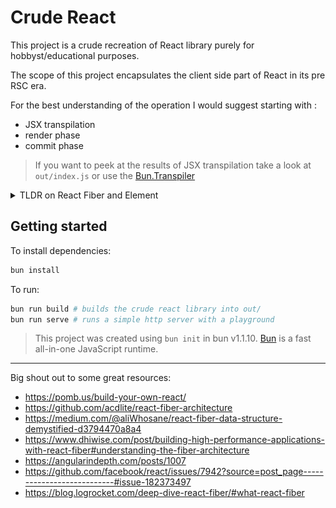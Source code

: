 # Crude React

This project is a crude recreation of React library purely for hobbyst/educational purposes.

The scope of this project encapsulates the client side part of React in its pre RSC era.

For the best understanding of the operation I would suggest starting with :

- JSX transpilation
- render phase
- commit phase

> If you want to peek at the results of JSX transpilation take a look at `out/index.js` or use the [Bun.Transpiler](https://bun.sh/docs/api/transpiler)

<details>
<summary>TLDR on React Fiber and Element</summary>

You will encounter two main interfaces while looking through this codebase.
One of the will be a `React.Element` and another one will be `React.Fiber`.

You can think of `React.Element` as an object representation of the JSX that gets passed down to the `render` function.

`React.Fiber` is a representation of the work that needs to be done to render the elements. It takes a form of a tree, which is composed of singly-linked list of child nodes linked to each other (sibling relationship) and a doubly-linked list of parent-child relationships.

![React Fiber](./fiber.png)

</details>

## Getting started

To install dependencies:

```bash
bun install
```

To run:

```bash
bun run build # builds the crude react library into out/
bun run serve # runs a simple http server with a playground
```

> This project was created using `bun init` in bun v1.1.10. [Bun](https://bun.sh) is a fast all-in-one JavaScript runtime.

---

Big shout out to some great resources:

- https://pomb.us/build-your-own-react/
- https://github.com/acdlite/react-fiber-architecture
- https://medium.com/@aliWhosane/react-fiber-data-structure-demystified-d3794470a8a4
- https://www.dhiwise.com/post/building-high-performance-applications-with-react-fiber#understanding-the-fiber-architecture
- https://angularindepth.com/posts/1007
- https://github.com/facebook/react/issues/7942?source=post_page---------------------------#issue-182373497
- https://blog.logrocket.com/deep-dive-react-fiber/#what-react-fiber
